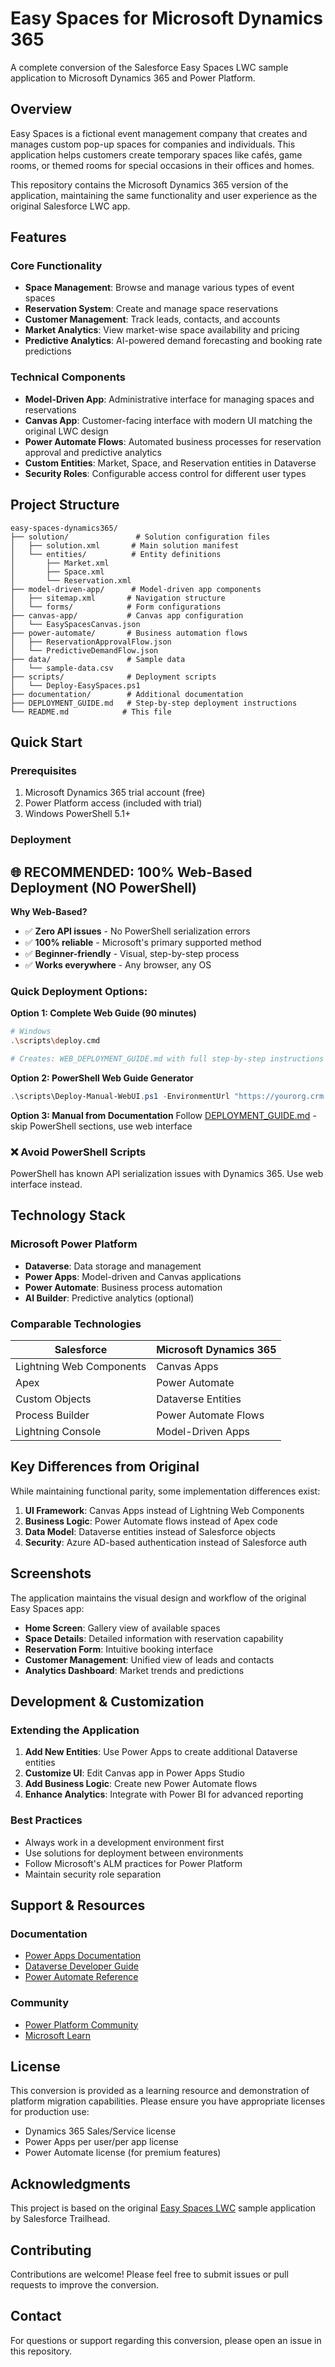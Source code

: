 # Easy Spaces for Microsoft Dynamics 365

A complete conversion of the Salesforce Easy Spaces LWC sample application to Microsoft Dynamics 365 and Power Platform.

## Overview

Easy Spaces is a fictional event management company that creates and manages custom pop-up spaces for companies and individuals. This application helps customers create temporary spaces like cafés, game rooms, or themed rooms for special occasions in their offices and homes.

This repository contains the Microsoft Dynamics 365 version of the application, maintaining the same functionality and user experience as the original Salesforce LWC app.

## Features

### Core Functionality
- **Space Management**: Browse and manage various types of event spaces
- **Reservation System**: Create and manage space reservations
- **Customer Management**: Track leads, contacts, and accounts
- **Market Analytics**: View market-wise space availability and pricing
- **Predictive Analytics**: AI-powered demand forecasting and booking rate predictions

### Technical Components
- **Model-Driven App**: Administrative interface for managing spaces and reservations
- **Canvas App**: Customer-facing interface with modern UI matching the original LWC design
- **Power Automate Flows**: Automated business processes for reservation approval and predictive analytics
- **Custom Entities**: Market, Space, and Reservation entities in Dataverse
- **Security Roles**: Configurable access control for different user types

## Project Structure

```
easy-spaces-dynamics365/
├── solution/               # Solution configuration files
│   ├── solution.xml       # Main solution manifest
│   └── entities/          # Entity definitions
│       ├── Market.xml
│       ├── Space.xml
│       └── Reservation.xml
├── model-driven-app/      # Model-driven app components
│   ├── sitemap.xml       # Navigation structure
│   └── forms/            # Form configurations
├── canvas-app/           # Canvas app configuration
│   └── EasySpacesCanvas.json
├── power-automate/       # Business automation flows
│   ├── ReservationApprovalFlow.json
│   └── PredictiveDemandFlow.json
├── data/                 # Sample data
│   └── sample-data.csv
├── scripts/              # Deployment scripts
│   └── Deploy-EasySpaces.ps1
├── documentation/        # Additional documentation
├── DEPLOYMENT_GUIDE.md   # Step-by-step deployment instructions
└── README.md            # This file
```

## Quick Start

### Prerequisites
1. Microsoft Dynamics 365 trial account (free)
2. Power Platform access (included with trial)
3. Windows PowerShell 5.1+

### Deployment

## 🌐 **RECOMMENDED: 100% Web-Based Deployment (NO PowerShell)**

**Why Web-Based?**
- ✅ **Zero API issues** - No PowerShell serialization errors
- ✅ **100% reliable** - Microsoft's primary supported method
- ✅ **Beginner-friendly** - Visual, step-by-step process
- ✅ **Works everywhere** - Any browser, any OS

### Quick Deployment Options:

**Option 1: Complete Web Guide (90 minutes)**
```bash
# Windows
.\scripts\deploy.cmd

# Creates: WEB_DEPLOYMENT_GUIDE.md with full step-by-step instructions
```

**Option 2: PowerShell Web Guide Generator**
```powershell
.\scripts\Deploy-Manual-WebUI.ps1 -EnvironmentUrl "https://yourorg.crm.dynamics.com"
```

**Option 3: Manual from Documentation**
Follow [DEPLOYMENT_GUIDE.md](DEPLOYMENT_GUIDE.md) - skip PowerShell sections, use web interface

### ❌ **Avoid PowerShell Scripts** 
PowerShell has known API serialization issues with Dynamics 365. Use web interface instead.

## Technology Stack

### Microsoft Power Platform
- **Dataverse**: Data storage and management
- **Power Apps**: Model-driven and Canvas applications
- **Power Automate**: Business process automation
- **AI Builder**: Predictive analytics (optional)

### Comparable Technologies
| Salesforce | Microsoft Dynamics 365 |
|------------|----------------------|
| Lightning Web Components | Canvas Apps |
| Apex | Power Automate |
| Custom Objects | Dataverse Entities |
| Process Builder | Power Automate Flows |
| Lightning Console | Model-Driven Apps |

## Key Differences from Original

While maintaining functional parity, some implementation differences exist:

1. **UI Framework**: Canvas Apps instead of Lightning Web Components
2. **Business Logic**: Power Automate flows instead of Apex code
3. **Data Model**: Dataverse entities instead of Salesforce objects
4. **Security**: Azure AD-based authentication instead of Salesforce auth

## Screenshots

The application maintains the visual design and workflow of the original Easy Spaces app:

- **Home Screen**: Gallery view of available spaces
- **Space Details**: Detailed information with reservation capability
- **Reservation Form**: Intuitive booking interface
- **Customer Management**: Unified view of leads and contacts
- **Analytics Dashboard**: Market trends and predictions

## Development & Customization

### Extending the Application
1. **Add New Entities**: Use Power Apps to create additional Dataverse entities
2. **Customize UI**: Edit Canvas app in Power Apps Studio
3. **Add Business Logic**: Create new Power Automate flows
4. **Enhance Analytics**: Integrate with Power BI for advanced reporting

### Best Practices
- Always work in a development environment first
- Use solutions for deployment between environments
- Follow Microsoft's ALM practices for Power Platform
- Maintain security role separation

## Support & Resources

### Documentation
- [Power Apps Documentation](https://docs.microsoft.com/powerapps/)
- [Dataverse Developer Guide](https://docs.microsoft.com/power-apps/developer/data-platform/)
- [Power Automate Reference](https://docs.microsoft.com/power-automate/)

### Community
- [Power Platform Community](https://powerusers.microsoft.com/)
- [Microsoft Learn](https://learn.microsoft.com/power-platform/)

## License

This conversion is provided as a learning resource and demonstration of platform migration capabilities. Please ensure you have appropriate licenses for production use:

- Dynamics 365 Sales/Service license
- Power Apps per user/per app license
- Power Automate license (for premium features)

## Acknowledgments

This project is based on the original [Easy Spaces LWC](https://github.com/trailheadapps/easy-spaces-lwc) sample application by Salesforce Trailhead.

## Contributing

Contributions are welcome! Please feel free to submit issues or pull requests to improve the conversion.

## Contact

For questions or support regarding this conversion, please open an issue in this repository.